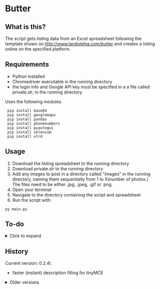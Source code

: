 # Butter

## What is this?

The script gets listing data from an Excel spreadsheet following the template shown on http://www.landolphia.com/butter and creates a listing online on the specified platform.

## Requirements

- Python installed
- Chromedriver executable in the running directory
- the login info and Google API key must be specified in a a file called private.slr, in the running directory

Uses the following modules.

```shell
 pip install base64
 pip install googlemaps 
 pip install pandas
 pip install phonenumbers
 pip install pyautogui
 pip install selenium
 pip install xlrd
```

## Usage

1. Download the listing spreadsheet to the running directory
2. Download private.slr to the running directory
3. Add any images to post in a directory called "images" in the running directory, naming them sequentially from 1 to X(number of photos.)\
The files need to be either .jpg, .jpeg, .gif or .png.
4. Open your terminal
5. Navigate to the directory containing the script and spreadsheet
6. Run the script with:
```shell
py main.py
```

## To-do

<details>
	<summary> Click to expand </summary>

Scrape listings from website.
Other:
- value formatting and validation
- value type in payload
- remove lxml (see next item)
- consolidate with HTML scraper
</details>

## History

Current version: 0.2.4\
- faster (instant) description filling for tinyMCE

<details>
  <summary> Older versions </summary>

v0.2.3
- loops through photos in ./images/ and uploads them
v0.2.2[HOTFIX]
- waits for user to press enter after running the script to close the browser window
- credentials obfuscated
- fixed type in payload, leading to duplicate page/name entr
v0.2
- date and pets
- multiple floorplans
v0.1.8.5
- refactor, split navigator and element manipulation.
- assumes identifier type
- location, rent, floorplans, specifics, amenities
v0.1.8.5
- rotates log files
- console log level can be customized by passing an argument to the script (DEBUG, WARNING, INFO)
- documentation and website
- [HOTFIX] fixed duplicate logging and re-enabled implemented functionalities 
v0.1.8.3
Tweaks for first release
v0.1.8.2
Scrapes multiple floorplans from the spreadsheet
v0.1.8.1
Filling description/tinyMCE
v0.1.8
Refactoring done
v0.1.6
Finished preliminary scraping and posting.
v0.1.5
Retrieving postal code
Navigation progress
v0.1.4
Excel slurping
v0.1.3
Basic navigation
Refactoring
v0.1.2
Login
v0.1.1
Basic static keyword detection and highlighting.
v0.1
Basic info scraping and spreadheet output.
</details>
